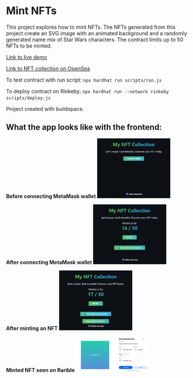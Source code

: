 # Mint NFTs

This project explores how to mint NFTs. The NFTs generated from this project create an SVG image with an animated background and a randomly generated name mix of Star Wars characters. The contract limits up to 50 NFTs to be minted.

[Link to live demo](https://nft-starter-repo-final.wleung85.repl.co/)

[Link to NFT collection on OpenSea](https://testnets.opensea.io/collection/squarenft-mrty74bp3f)

To test contract with run script:
`npx hardhat run scripts/run.js`

To deploy contract on Rinkeby:
`npx hardhat run --network rinkeby scripts/deploy.js`

Project created with buildspace.

## What the app looks like with the frontend:
**Before connecting MetaMask wallet**
<img src="./img/enter_wallet.PNG" alt="Before connecting to wallet" width="200"/>

**After connecting MetaMask wallet**
<img src="./img/mint_nft_splash.PNG" alt="After connecting to wallet" width="200"/>

**After minting an NFT**
<img src="./img/finished_minting.PNG" alt="After minting" width="200"/>

**Minted NFT seen on Rarible**
<img src="./img/minted_nft.PNG" alt="NFT on Rarible" width="200"/>
